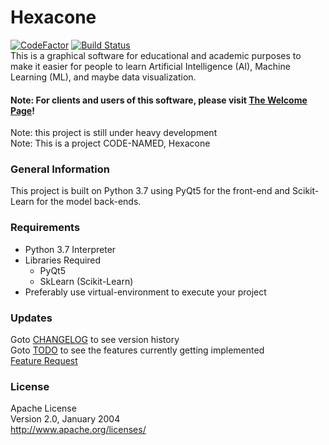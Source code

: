 # Hexacone
[![CodeFactor](https://www.codefactor.io/repository/github/andrewshen31/hexacone/badge)](https://www.codefactor.io/repository/github/andrewshen31/hexacone)
[![Build Status](https://travis-ci.org/AndrewShen31/Hexacone.svg?branch=master)](https://travis-ci.org/AndrewShen31/Hexacone)  
This is a graphical software for educational and academic purposes to 
make it easier for people to learn Artificial Intelligence (AI),
Machine Learning (ML), and maybe data visualization.

#### Note: For clients and users of this software, please visit [The Welcome Page](WELCOME.md)! 

Note: this project is still under heavy development  
Note: This is a project CODE-NAMED, Hexacone

### General Information
This project is built on Python 3.7 using PyQt5 for the front-end and
Scikit-Learn for the model back-ends.

### Requirements
* Python 3.7 Interpreter
* Libraries Required
    * PyQt5
    * SkLearn (Scikit-Learn)
* Preferably use virtual-environment to execute your project

### Updates
Goto [CHANGELOG](CHANGELOG.md) to see version history  
Goto [TODO](TODO.md) to see the features currently getting implemented  
[Feature Request]()


### License
Apache License  
Version 2.0, January 2004  
http://www.apache.org/licenses/  

